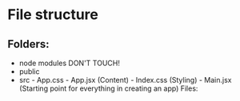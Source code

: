 # File structure

## Folders:

- node modules DON'T TOUCH!
- public
- src - App.css - App.jsx (Content) - Index.css (Styling) - Main.jsx (Starting point for everything in creating an app)
  Files:
